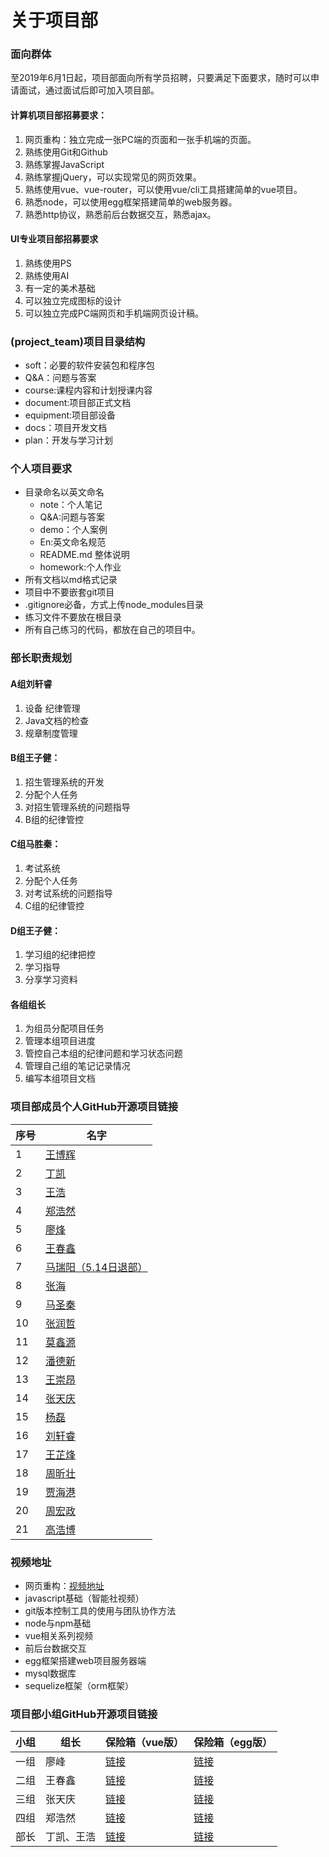 # 关于项目部

### 面向群体

至2019年6月1日起，项目部面向所有学员招聘，只要满足下面要求，随时可以申请面试，通过面试后即可加入项目部。

#### 计算机项目部招募要求：

1. 网页重构：独立完成一张PC端的页面和一张手机端的页面。
2. 熟练使用Git和Github
3. 熟练掌握JavaScript
4. 熟练掌握jQuery，可以实现常见的网页效果。
5. 熟练使用vue、vue-router，可以使用vue/cli工具搭建简单的vue项目。
6. 熟悉node，可以使用egg框架搭建简单的web服务器。
7. 熟悉http协议，熟悉前后台数据交互，熟悉ajax。

#### UI专业项目部招募要求

1. 熟练使用PS
2. 熟练使用AI
3. 有一定的美术基础
4. 可以独立完成图标的设计
5. 可以独立完成PC端网页和手机端网页设计稿。

### (project_team)项目目录结构

* soft：必要的软件安装包和程序包
* Q&A：问题与答案
* course:课程内容和计划授课内容
* document:项目部正式文档
* equipment:项目部设备
* docs：项目开发文档
* plan：开发与学习计划

### 个人项目要求

* 目录命名以英文命名
  * note：个人笔记
  * Q&A:问题与答案
  * demo：个人案例
  * En:英文命名规范
  * README.md 整体说明
  * homework:个人作业
* 所有文档以md格式记录
* 项目中不要嵌套git项目
* .gitignore必备，方式上传node_modules目录
* 练习文件不要放在根目录
* 所有自己练习的代码，都放在自己的项目中。

### 部长职责规划

#### A组刘轩睿

1. 设备 纪律管理
2. Java文档的检查
3. 规章制度管理

<!-- 3. 郑浩然组、张天庆组小组项目的检查
4. 郑浩然组、张天庆组纪律管控
5. 郑浩然、张天庆技术问题指导 -->

#### B组王子健：

1. 招生管理系统的开发
2. 分配个人任务
3. 对招生管理系统的问题指导
4. B组的纪律管控

#### C组马胜秦：

1. 考试系统
2. 分配个人任务
3. 对考试系统的问题指导
4. C组的纪律管控

#### D组王子健：

1. 学习组的纪律把控
2. 学习指导
3. 分享学习资料


#### 各组组长

1. 为组员分配项目任务
2. 管理本组项目进度
3. 管控自己本组的纪律问题和学习状态问题
4. 管理自己组的笔记记录情况
5. 编写本组项目文档


### 项目部成员个人GitHub开源项目链接
|序号|名字|
|----|----|
|1|[王博辉](https://github.com/wbh521lhz/-.git)|
|2|[丁凯](https://github.com/ding139725/dingkai_.git)|
|3|[王浩](https://github.com/342268316/Project-Department-Documents.git)|
|4|[郑浩然](https://github.com/zhr13833510179/-)|
|5|[廖烽](https://github.com/jiaowofengbaba/liaofeng.git)|
|6|[王春鑫](https://github.com/2650181298/planFolder.git)|
|7|[马瑞阳（5.14日退部）](https://github.com/supreyang/-.git)|
|8|[张海](https://github.com/WeiZhiTaiYi/benbi.git)|
|9|[马圣秦](https://github.com/mashengqin/Learning-materials-of-Ma-Shengqin-s-project-department.git)|
|10|[张润哲](https://github.com/ZhangRunzhe-Sang/Project-Department)|
|11|[莫鑫源](https://github.com/yn22638/Rising-road.git)|
|12|[潘德新](https://github.com/pandexin/prout.git)|
|13|[王崇昂](https://github.com/wang-xian-sheng/BJ_wca.git)|
|14|[张天庆](https://github.com/WenduiGui/22daoti)|
|15|[杨磊](https://github.com/yanglei0001/project_team-Lei)|
|16|[刘轩睿](https://github.com/Yan-Yan0129/Note.git)|
|17|[王芷烽](https://github.com/2073252416/Wang-Zhifeng-s-Learning-Documents/tree/master)|
|18|[周昕壮](https://github.com/xinXinZKA/xX_project)|
|19|[贾海港](https://github.com/HGjia02/jia.storehouse.git)|
|20|[周宏政](https://github.com/zhz17531379325/project_team)|
|21|[高浩博](http://github.com/GoHoBo/notes)|

### 视频地址

* 网页重构：[视频地址](http://edu.qhdboyi.com/class-online/5885c35fdb4d94012d075a01)
* javascript基础（智能社视频）
* git版本控制工具的使用与团队协作方法
* node与npm基础
* vue相关系列视频
* 前后台数据交互
* egg框架搭建web项目服务器端
* mysql数据库
* sequelize框架（orm框架）

### 项目部小组GitHub开源项目链接
|小组|组长|保险箱（vue版）|保险箱（egg版）|
|----|----|----|----|
|一组|廖峰|[链接](https://github.com/jiaowofengbaba/wokul.git)|[链接](https://github.com/wbh521lhz/egg_node.git)|
|二组|王春鑫|[链接](https://github.com/2650181298/Safe-Deposit-Box.git)|[链接](https://github.com/2650181298/Egg_Safe-Deposit-Box.git)
|三组|张天庆|[链接](https://github.com/WenduiGui/StrongboxProject)|[链接](https://github.com/WenduiGui/egg_strongbox.git)|
|四组|郑浩然|[链接](https://github.com/zhr13833510179/preject)|[链接](https://github.com/zhr13833510179/project_fist)
|部长|丁凯、王浩|[链接](https://github.com/ding139725/First_project.git)|[链接](https://github.com/ding139725/First_egg.git)|

